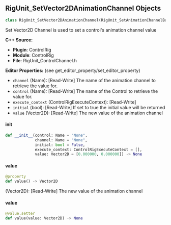 ## RigUnit_SetVector2DAnimationChannel Objects

```python
class RigUnit_SetVector2DAnimationChannel(RigUnit_SetAnimationChannelBase)
```

Set Vector2D Channel is used to set a control's animation channel value

**C++ Source:**

- **Plugin**: ControlRig
- **Module**: ControlRig
- **File**: RigUnit_ControlChannel.h

**Editor Properties:** (see get_editor_property/set_editor_property)

- ``channel`` (Name):  [Read-Write] The name of the animation channel to retrieve the value for.
- ``control`` (Name):  [Read-Write] The name of the Control to retrieve the value for.
- ``execute_context`` (ControlRigExecuteContext):  [Read-Write]
- ``initial`` (bool):  [Read-Write] If set to true the initial value will be returned
- ``value`` (Vector2D):  [Read-Write] The new value of the animation channel

<a id="unreal.RigUnit_SetVector2DAnimationChannel.__init__"></a>

#### __init__

```python
def __init__(control: Name = "None",
             channel: Name = "None",
             initial: bool = False,
             execute_context: ControlRigExecuteContext = [],
             value: Vector2D = [0.000000, 0.000000]) -> None
```

<a id="unreal.RigUnit_SetVector2DAnimationChannel.value"></a>

#### value

```python
@property
def value() -> Vector2D
```

(Vector2D):  [Read-Write] The new value of the animation channel

<a id="unreal.RigUnit_SetVector2DAnimationChannel.value"></a>

#### value

```python
@value.setter
def value(value: Vector2D) -> None
```

<a id="unreal.RigUnit_SetVectorAnimationChannel"></a>